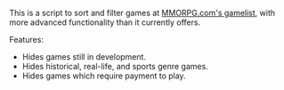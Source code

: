 This is a script to sort and filter games at [MMORPG.com's gamelist](http://www.mmorpg.com/gamelist.cfm), with more advanced functionality than it currently offers.

Features:

 * Hides games still in development.
 * Hides historical, real-life, and sports genre games.
 * Hides games which require payment to play.

